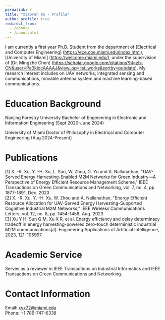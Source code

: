 ```yaml
---
permalink: /
title: "Xiaoren Xu - Profile"
author_profile: true
redirect_from: 
  - /about/
  - /about.html
---
```


I am currently a first year Ph.D. Student from the department of [Electrical and Computer Engineering] (https://ece.coe.miami.edu/index.html), [University of Miami] (https://welcome.miami.edu/), under the supervision of [Dr. Mingzhe Chen] (https://scholar.google.com/citations?hl=zh-CN&user=Pe3kIocAAAAJ&view_op=list_works&sortby=pubdate). My research interest includes on UAV networks, integrated sensing and communications, movable antenna system and machine learning-based communications.

Education Background
======
Nanjing Forestry University
Bachelor of Engineering in Electronic and Information Engineering (Sept 2020-June 2024)

University of Miami
Doctor of Philosophy in Electrical and Computer Engineering (Aug 2024-Present)

Publications
======
[1] X. -R. Xu, Y. -H. Xu, L. Suo, W. Zhou, G. Yu and A. Nallanathan, "UAV-Served Energy Harvesting-Enabled M2M Networks for Green Industry—A Perspective of Energy Efficient Resource Management Scheme," IEEE Transactions on Green Communications and Networking, vol. 7, no. 4, pp. 1877-1891, Dec. 2023.<br>
[2] X. -R. Xu, Y. -H. Xu, W. Zhou and A. Nallanathan, "Energy Efficient Resource Allocation for UAV-Served Energy Harvesting-Supported Cognitive Industrial M2M Networks," IEEE Wireless Communications Letters, vol. 12, no. 8, pp. 1454-1458, Aug. 2023.<br>
[3] Xu Y H, Sun Q M, Xu X R, et al. Energy efficiency and delay determinacy tradeoff in energy harvesting-powered zero-touch deterministic industrial M2M communications[J]. Engineering Applications of Artificial Intelligence, 2023, 121: 105997.

Academic Service
======
Serves as a reviewer in IEEE Transactions on Industrial Informatics and IEEE Transactions on Green Communications and Networking.

Contact Information
======
Email: xyx72@miami.edu<br>
Phone: +1 786-747-6338
